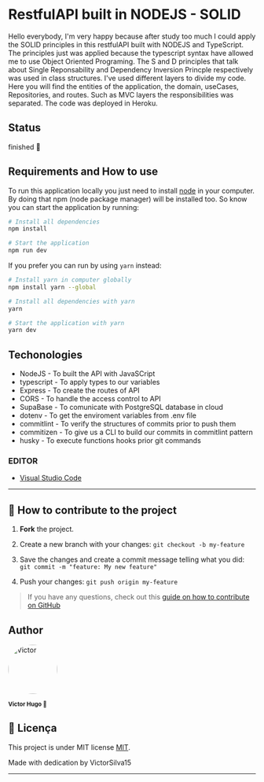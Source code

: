 # RestfulAPI built in NODEJS - SOLID

Hello everybody, I'm very happy because after study too much I could apply the SOLID principles in this restfulAPI built with NODEJS and TypeScript. The principles just was applied because the typescript syntax have allowed me to use Object Oriented Programing. The S and D principles that talk about Single Reponsability and Dependency Inversion Princple respectively was used in class structures. I've used different layers to divide my code. Here you will find the entities of the application, the domain, useCases, Repositories, and routes. Such as MVC layers the responsibilities was separated. The code was deployed in Heroku.

## Status

finished 🚀

## Requirements and How to use

To run this application locally you just need to install [node](https://nodejs.org/en/) in your computer. By doing that npm (node package manager) will be installed too. So know you can start the application by running:

```bash
# Install all dependencies
npm install

# Start the application
npm run dev

```

If you prefer you can run by using `yarn` instead:

```bash
# Install yarn in computer globally
npm install yarn --global

# Install all dependencies with yarn
yarn

# Start the application with yarn
yarn dev

```

## Techonologies

- NodeJS - To built the API with JavaSCript
- typescript - To apply types to our variables
- Express - To create the routes of API
- CORS - To handle the access control to API
- SupaBase - To comunicate with PostgreSQL database in cloud
- dotenv - To get the enviroment variables from .env file
- commitlint - To verify the structures of commits prior to push them
- commitizen - To give us a CLI to build our commits in commitlint pattern
- husky - To execute functions hooks prior git commands

### EDITOR

- [Visual Studio Code](https://code.visualstudio.com/)

---

## 💪 How to contribute to the project

1. **Fork** the project.

2. Create a new branch with your changes: `git checkout -b my-feature`

3. Save the changes and create a commit message telling what you did: `git commit -m "feature: My new feature"`

4. Push your changes: `git push origin my-feature`

> If you have any questions, check out this [guide on how to contribute on GitHub](./CONTRIBUTING.md)

## Author

<div>
<img style="border-radius:50%" height="auto" width="100px;" src="https://avatars.githubusercontent.com/u/70340221?v=4"    alt="Victor"/>

<sub><b>Victor Hugo 🚀</b></sub>

## 📝 Licença

This project is under MIT license [MIT](./LICENSE).

Made with dedication by VictorSilva15

---
